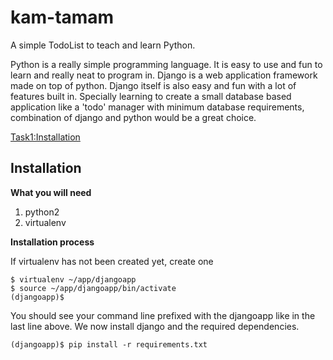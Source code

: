 kam-tamam
=========

A simple TodoList to teach and learn Python.

Python is a really simple programming language. It is easy to use and fun to learn and really neat to program in.
Django is a web application framework made on top of python. Django itself is also easy and fun with a lot of features
built in. Specially learning to create a small database based application like a 'todo' manager with minimum database requirements,
combination of django and python would be a great choice.

[Task1:Installation](doc/Task1.md)

## Installation

**What you will need**

1. python2
2. virtualenv

**Installation process**

If virtualenv has not been created yet, create one

    $ virtualenv ~/app/djangoapp
    $ source ~/app/djangoapp/bin/activate
    (djangoapp)$ 

You should see your command line prefixed with the djangoapp like in the last line above. We now install django and the required
dependencies.

    (djangoapp)$ pip install -r requirements.txt


